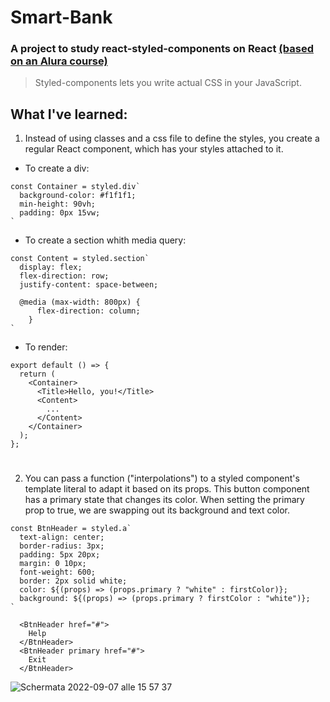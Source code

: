 # Smart-Bank

### A project to study react-styled-components on React [(based on an Alura course)](https://cursos.alura.com.br/course/react-styled-components)

> Styled-components lets you write actual CSS in your JavaScript.

## What I've learned:
1. Instead of using classes and a css file to define the styles, you create a regular React component, which has your styles attached to it.
- To create a div:
```
const Container = styled.div`
  background-color: #f1f1f1;
  min-height: 90vh;
  padding: 0px 15vw;
`
```
- To create a section whith media query:
```
const Content = styled.section`
  display: flex;
  flex-direction: row;
  justify-content: space-between;

  @media (max-width: 800px) {
      flex-direction: column;
    }
`
```
- To render:
```
export default () => {
  return (
    <Container>
      <Title>Hello, you!</Title>
      <Content>
        ...
      </Content>
    </Container>
  );
};
```
#

2. You can pass a function ("interpolations") to a styled component's template literal to adapt it based on its props. This button component has a primary state that changes its color.  When setting the primary prop to true, we are swapping out its background and text color.
```
const BtnHeader = styled.a`
  text-align: center;
  border-radius: 3px;
  padding: 5px 20px;
  margin: 0 10px;
  font-weight: 600;
  border: 2px solid white;
  color: ${(props) => (props.primary ? "white" : firstColor)};
  background: ${(props) => (props.primary ? firstColor : "white")};
`
```

```
  <BtnHeader href="#">
    Help
  </BtnHeader>
  <BtnHeader primary href="#">
    Exit
  </BtnHeader>
```
![Schermata 2022-09-07 alle 15 57 37](https://user-images.githubusercontent.com/104517812/188896868-3b7f66bc-6391-47d5-a633-22da2402c2dc.png)


